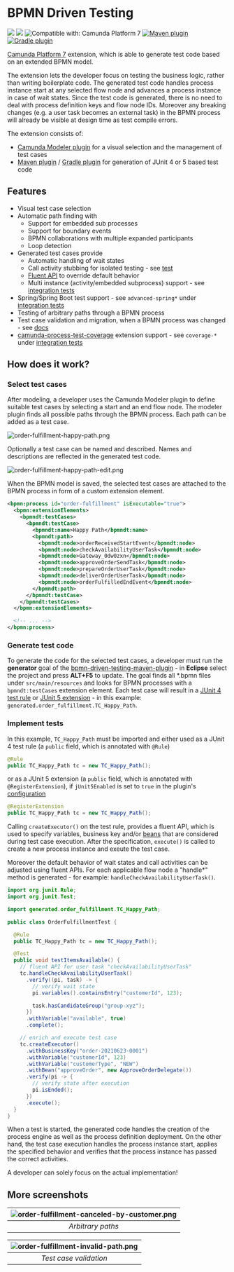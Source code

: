 # BPMN Driven Testing
[![](https://img.shields.io/badge/Community%20Extension-An%20open%20source%20community%20maintained%20project-FF4700)](https://github.com/camunda-community-hub/community)
[![](https://img.shields.io/badge/Lifecycle-Incubating-blue)](https://github.com/Camunda-Community-Hub/community/blob/main/extension-lifecycle.md#incubating-)
![Compatible with: Camunda Platform 7](https://img.shields.io/badge/Compatible%20with-Camunda%20Platform%207-26d07c)
[![Maven plugin](https://img.shields.io/maven-central/v/org.camunda.community/bpmn-driven-testing-maven-plugin.svg?label=Maven%20plugin)](https://central.sonatype.com/artifact/org.camunda.community/bpmn-driven-testing-maven-plugin/0.9.0/versions)
[![Gradle plugin](https://img.shields.io/maven-central/v/org.camunda.community/bpmn-driven-testing-gradle-plugin.svg?label=Gradle%20plugin)](https://central.sonatype.com/artifact/org.camunda.community/bpmn-driven-testing-gradle-plugin/0.9.0/versions)

[Camunda Platform 7](https://docs.camunda.org/manual/latest/) extension, which is able to generate test code based on an extended BPMN model.

The extension lets the developer focus on testing the business logic, rather than writing boilerplate code.
The generated test code handles process instance start at any selected flow node and advances a process instance in case of wait states.
Since the test code is generated, there is no need to deal with process definition keys and flow node IDs.
Moreover any breaking changes (e.g. a user task becomes an external task) in the BPMN process will already be visible at design time as test compile errors.

The extension consists of:

- [Camunda Modeler plugin](camunda-modeler-plugin) for a visual selection and the management of test cases
- [Maven plugin](maven-plugin) / [Gradle plugin](gradle-plugin) for generation of JUnit 4 or 5 based test code

## Features
- Visual test case selection
- Automatic path finding with
  - Support for embedded sub processes
  - Support for boundary events
  - BPMN collaborations with multiple expanded participants
  - Loop detection
- Generated test cases provide
  - Automatic handling of wait states
  - Call activity stubbing for isolated testing - see [test](integration-tests/advanced/src/test/java/org/example/it/CallActivityWithMappingTest.java)
  - [Fluent API](impl/src/main/java/org/camunda/community/bpmndt/api) to override default behavior
  - Multi instance (activity/embedded subprocess) support - see [integration tests](integration-tests/advanced-multi-instance/src/test/java/org/example/it)
- Spring/Spring Boot test support - see `advanced-spring*` under [integration tests](integration-tests/)
- Testing of arbitrary paths through a BPMN process
- Test case validation and migration, when a BPMN process was changed - see [docs](docs/test-case-validation-and-migration.md)
- [camunda-process-test-coverage](https://github.com/camunda-community-hub/camunda-process-test-coverage) extension support - see `coverage-*` under [integration tests](integration-tests/)

## How does it work?

### Select test cases
After modeling, a developer uses the Camunda Modeler plugin to define suitable test cases by selecting a start and an end flow node.
The modeler plugin finds all possible paths through the BPMN process. Each path can be added as a test case.

![order-fulfillment-happy-path.png](docs/order-fulfillment-happy-path.png)

Optionally a test case can be named and described. Names and descriptions are reflected in the generated test code.

![order-fulfillment-happy-path-edit.png](docs/order-fulfillment-happy-path-edit.png)

When the BPMN model is saved, the selected test cases are attached to the BPMN process in form of a custom extension element.

```xml
<bpmn:process id="order-fulfillment" isExecutable="true">
  <bpmn:extensionElements>
    <bpmndt:testCases>
      <bpmndt:testCase>
        <bpmndt:name>Happy Path</bpmndt:name>
        <bpmndt:path>
          <bpmndt:node>orderReceivedStartEvent</bpmndt:node>
          <bpmndt:node>checkAvailabilityUserTask</bpmndt:node>
          <bpmndt:node>Gateway_0dw0zxn</bpmndt:node>
          <bpmndt:node>approveOrderSendTask</bpmndt:node>
          <bpmndt:node>prepareOrderUserTask</bpmndt:node>
          <bpmndt:node>deliverOrderUserTask</bpmndt:node>
          <bpmndt:node>orderFulfilledEndEvent</bpmndt:node>
        </bpmndt:path>
      </bpmndt:testCase>
    </bpmndt:testCases>
  </bpmn:extensionElements>

  <!-- ... -->
</bpmn:process>
```

### Generate test code
To generate the code for the selected test cases, a developer must run the **generator** goal of the [bpmn-driven-testing-maven-plugin](maven-plugin) - in **Eclipse** select the project and press **ALT+F5** to update.
The goal finds all *.bpmn files under `src/main/resources` and looks for BPMN processes with a `bpmndt:testCases` extension element.
Each test case will result in a [JUnit 4 test rule](https://github.com/junit-team/junit4/wiki/Rules) or [JUnit 5 extension](https://junit.org/junit5/docs/current/api/org.junit.jupiter.api/org/junit/jupiter/api/extension/Extension.html) - in this example: `generated.order_fulfillment.TC_Happy_Path`.

### Implement tests
In this example, `TC_Happy_Path` must be imported and either used as a JUnit 4 test rule (a `public` field, which is annotated with `@Rule`)

```java
@Rule
public TC_Happy_Path tc = new TC_Happy_Path();
```

or as a JUnit 5 extension (a `public` field, which is annotated with `@RegisterExtension`),
if `jUnit5Enabled` is set to `true` in the plugin's [configuration](maven-plugin#configuration)

```java
@RegisterExtension
public TC_Happy_Path tc = new TC_Happy_Path();
```

Calling `createExecutor()` on the test rule, provides a fluent API,
which is used to specify variables, business key and/or [beans](https://docs.camunda.org/manual/latest/user-guide/testing/#resolving-beans-without-spring-cdi) that are considered during test case execution.
After the specification, `execute()` is called to create a new process instance and exeute the test case.

Moreover the default behavior of wait states and call activities can be adjusted using fluent APIs.
For each applicable flow node a "handle*" method is generated - for example: `handleCheckAvailabilityUserTask()`.

```java
import org.junit.Rule;
import org.junit.Test;

import generated.order_fulfillment.TC_Happy_Path;

public class OrderFulfillmentTest {

  @Rule
  public TC_Happy_Path tc = new TC_Happy_Path();

  @Test
  public void testItemsAvailable() {
    // fluent API for user task "checkAvailabilityUserTask"
    tc.handleCheckAvailabilityUserTask()
      .verify((pi, task) -> {
        // verify wait state
        pi.variables().containsEntry("customerId", 123);

        task.hasCandidateGroup("group-xyz");
      })
      .withVariable("available", true)
      .complete();

    // enrich and execute test case
    tc.createExecutor()
      .withBusinessKey("order-20210623-0001")
      .withVariable("customerId", 123)
      .withVariable("customerType", "NEW")
      .withBean("approveOrder", new ApproveOrderDelegate())
      .verify(pi -> {
        // verify state after execution
        pi.isEnded();
      })
      .execute();
  }
}
```

When a test is started, the generated code handles the creation of the process engine as well as the process definition deployment.
On the other hand, the test case execution handles the process instance start, applies the specified behavior and verifies that the process instance has passed the correct activities.

A developer can solely focus on the actual implementation!

## More screenshots

| ![order-fulfillment-canceled-by-customer.png](docs/order-fulfillment-canceled-by-customer.png) | 
|:--:| 
| *Arbitrary paths* |

| ![order-fulfillment-invalid-path.png](docs/order-fulfillment-invalid-path.png) | 
|:--:| 
| *Test case validation* |
